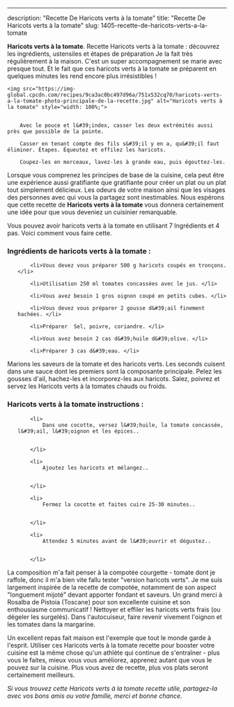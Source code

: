 ---
description: "Recette De Haricots verts à la tomate"
title: "Recette De Haricots verts à la tomate"
slug: 1405-recette-de-haricots-verts-a-la-tomate

<p>
	<strong>Haricots verts à la tomate</strong>. 
	Recette Haricots verts à la tomate : découvrez les ingrédients, ustensiles et étapes de préparation Je la fait très régulièrement à la maison. C&#39;est un super accompagnement se marie avec presque tout. Et le fait que ces haricots verts à la tomate se préparent en quelques minutes les rend encore plus irrésistibles !
</p>
<p>
	
	<img src="https://img-global.cpcdn.com/recipes/9ca3ac0bc497d96a/751x532cq70/haricots-verts-a-la-tomate-photo-principale-de-la-recette.jpg" alt="Haricots verts à la tomate" style="width: 100%;">
	
	
		Avec le pouce et l&#39;index, casser les deux extrémités aussi près que possible de la pointe.
	
		Casser en tenant compte des fils s&#39;il y en a, qu&#39;il faut éliminer. Étapes. Équeutez et effilez les haricots.
	
		Coupez-les en morceaux, lavez-les à grande eau, puis égouttez-les.
	
</p>

Lorsque vous comprenez les principes de base de la cuisine, cela peut être une expérience aussi gratifiante que gratifiante pour créer un plat ou un plat tout simplement délicieux. Les odeurs de votre maison ainsi que les visages des personnes avec qui vous la partagez sont inestimables. Nous espérons que cette recette de <strong> Haricots verts à la tomate </strong> vous donnera certainement une idée pour que vous deveniez un cuisinier remarquable.

<!--inarticleads1-->

Vous pouvez avoir haricots verts à la tomate en utilisant 7 Ingrédients et 4 pas. Voici comment vous faire cette.

<h3>Ingrédients de haricots verts à la tomate :</h3>

<ol>
	
		<li>Vous devez vous préparer 500 g haricots coupés en tronçons. </li>
	
		<li>Utilisation 250 ml tomates concassées avec le jus. </li>
	
		<li>Vous avez besoin 1 gros oignon coupé en petits cubes. </li>
	
		<li>Vous devez vous préparer 2 gousse d&#39;ail finement hachées. </li>
	
		<li>Préparer  Sel, poivre, coriandre. </li>
	
		<li>Vous avez besoin 2 cas d&#39;huile d&#39;olive. </li>
	
		<li>Préparer 3 cas d&#39;eau. </li>
	
</ol>

Marions les saveurs de la tomate et des haricots verts. Les seconds cuisent dans une sauce dont les premiers sont la composante principale. Pelez les gousses d&#39;ail, hachez-les et incorporez-les aux haricots. Salez, poivrez et servez les Haricots verts à la tomates chauds ou froids. 

<!--inarticleads2-->

<h3>Haricots verts à la tomate instructions :</h3>

<ol>
	
		<li>
			Dans une cocotte, versez l&#39;huile, la tomate concassée, l&#39;ail, l&#39;oignon et les épices..
			
			
		</li>
	
		<li>
			Ajoutez les haricots et mélangez..
			
			
		</li>
	
		<li>
			Fermez la cocotte et faites cuire 25-30 minutes..
			
			
		</li>
	
		<li>
			Attendez 5 minutes avant de l&#39;ouvrir et dégustez..
			
			
		</li>
	
</ol>

La composition m&#39;a fait penser à la compotée courgette - tomate dont je raffole, donc il m&#39;a bien vite fallu tester &#34;version haricots verts&#34;. Je me suis largement inspirée de la recette de compotée, notamment de son aspect &#34;longuement mijoté&#34; devant apporter fondant et saveurs. Un grand merci à Rosalba de Pistoia (Toscane) pour son excellente cuisine et son enthousiasme communicatif ! Nettoyer et effiler les haricots verts frais (ou dégeler les surgelés). Dans l&#39;autocuiseur, faire revenir vivement l&#39;oignon et les tomates dans la margarine. 

<!--inarticleads1-->

<p>
Un excellent repas fait maison est l'exemple que tout le monde garde à l'esprit. Utiliser ces Haricots verts à la tomate recette pour booster votre cuisine est la même chose qu'un athlète qui continue de s'entraîner - plus vous le faites, mieux vous vous améliorez, apprenez autant que vous le pouvez sur la cuisine. Plus vous avez de recette, plus vos plats seront certainement meilleurs.
</p>

<p>
<i>Si vous trouvez cette Haricots verts à la tomate recette utile, partagez-la avec vos bons amis ou votre famille, merci et bonne chance.</i>
</p>
